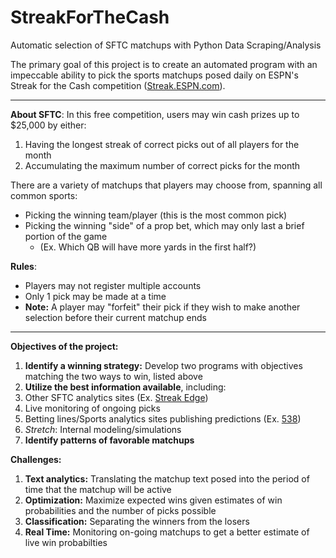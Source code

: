 # StreakForTheCash
Automatic selection of SFTC matchups with Python Data Scraping/Analysis

The primary goal of this project is to create an automated program with an impeccable ability to pick the sports matchups posed daily on ESPN's Streak for the Cash competition ([Streak.ESPN.com](https://www.streak.espn.com)).

- - - -

__About SFTC__:
In this free competition, users may win cash prizes up to $25,000 by either:

1. Having the longest streak of correct picks out of all players for the month
2. Accumulating the maximum number of correct picks for the month

There are a variety of matchups that players may choose from, spanning all common sports:
* Picking the winning team/player (this is the most common pick)
* Picking the winning "side" of a prop bet, which may only last a brief portion of the game
  * (Ex. Which QB will have more yards in the first half?)

__Rules__:
* Players may not register multiple accounts
* Only 1 pick may be made at a time
* __Note:__ A player may "forfeit" their pick if they wish to make another selection before their current matchup ends

- - - -
__Objectives of the project:__

1. __Identify a winning strategy:__ Develop two programs with objectives matching the two ways to win, listed above
2. __Utilize the best information available__, including:
  1. Other SFTC analytics sites (Ex. [Streak Edge](https://www.streakege.com))
  2. Live monitoring of ongoing picks
  3. Betting lines/Sports analytics sites publishing predictions (Ex. [538](http://fivethirtyeight.com/sports/))
  4. *Stretch*: Internal modeling/simulations
3. __Identify patterns of favorable matchups__

__Challenges:__

1. __Text analytics:__ Translating the matchup text posed into the period of time that the matchup will be active
2. __Optimization:__ Maximize expected wins given estimates of win probabilities and the number of picks possible
3. __Classification:__ Separating the winners from the losers
4. __Real Time:__ Monitoring on-going matchups to get a better estimate of live win probabilties
